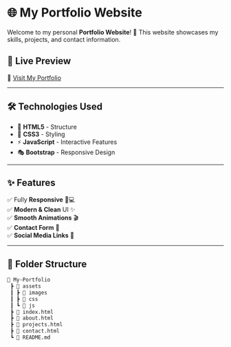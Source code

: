 # 🌐 My Portfolio Website  

Welcome to my personal **Portfolio Website**! 🚀 This website showcases my skills, projects, and contact information.  

## 📸 Live Preview  
🔗 [Visit My Portfolio](https://codebysm.netlify.app)  

---

## 🛠️ Technologies Used  
- 🌟 **HTML5** - Structure  
- 🎨 **CSS3** - Styling  
- ⚡ **JavaScript** - Interactive Features  
- 🎭 **Bootstrap** - Responsive Design  

---

## ✨ Features  
✅ Fully **Responsive** 📱💻  
✅ **Modern & Clean** UI ✨  
✅ **Smooth Animations** 🎬  
✅ **Contact Form** 📩  
✅ **Social Media Links** 🔗  

---

## 📂 Folder Structure  
```bash
📁 My-Portfolio  
 ┣ 📂 assets  
 ┃ ┣ 📂 images  
 ┃ ┣ 📂 css  
 ┃ ┗ 📂 js  
 ┣ 📜 index.html  
 ┣ 📜 about.html  
 ┣ 📜 projects.html  
 ┣ 📜 contact.html  
 ┗ 📜 README.md  
